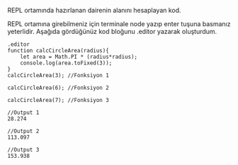 REPL ortamında hazırlanan dairenin alanını hesaplayan kod.

REPL ortamına girebilmeniz için terminale node yazıp enter tuşuna basmanız yeterlidir.
Aşağıda gördüğünüz kod bloğunu .editor yazarak oluşturdum.

```
.editor
function calcCircleArea(radius){
    let area = Math.PI * (radius*radius);
    console.log(area.toFixed(3));
}
calcCircleArea(3); //Fonksiyon 1

calcCircleArea(6); //Fonksiyon 2

calcCircleArea(7); //Fonksiyon 3

//Output 1
28.274

//Output 2
113.097

//Output 3
153.938
```